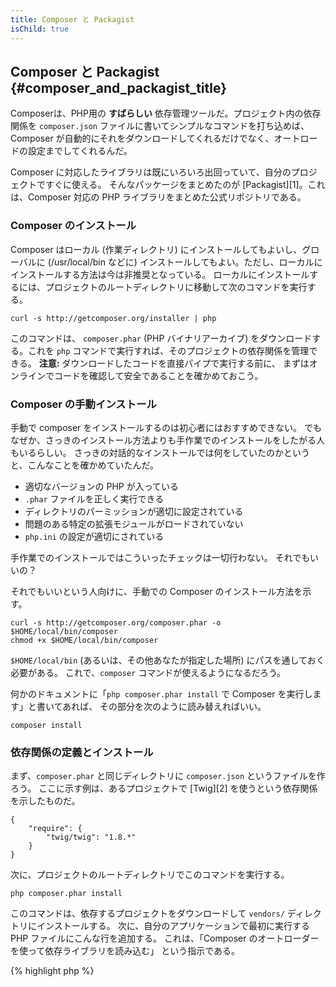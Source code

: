 ```yaml
---
title: Composer と Packagist
isChild: true
---
```


## Composer と Packagist {#composer_and_packagist_title}

Composerは、PHP用の **すばらしい** 依存管理ツールだ。プロジェクト内の依存関係を
`composer.json` ファイルに書いてシンプルなコマンドを打ち込めば、
Composer が自動的にそれをダウンロードしてくれるだけでなく、オートロードの設定までしてくれるんだ。

Composer に対応したライブラリは既にいろいろ出回っていて、自分のプロジェクトですぐに使える。
そんなパッケージをまとめたのが [Packagist][1]。これは、Composer 対応の PHP ライブラリをまとめた公式リポジトリである。

### Composer のインストール

Composer はローカル (作業ディレクトリ) にインストールしてもよいし、グローバルに (/usr/local/bin などに)
インストールしてもよい。ただし、ローカルにインストールする方法は今は非推奨となっている。
ローカルにインストールするには、プロジェクトのルートディレクトリに移動して次のコマンドを実行する。

    curl -s http://getcomposer.org/installer | php

このコマンドは、 `composer.phar` (PHP バイナリアーカイブ)
をダウンロードする。これを `php` コマンドで実行すれば、そのプロジェクトの依存関係を管理できる。
<strong>注意:</strong> ダウンロードしたコードを直接パイプで実行する前に、
まずはオンラインでコードを確認して安全であることを確かめておこう。

### Composer の手動インストール

手動で composer をインストールするのは初心者にはおすすめできない。
でもなぜか、さっきのインストール方法よりも手作業でのインストールをしたがる人もいるらしい。
さっきの対話的なインストールでは何をしていたのかというと、こんなことを確かめていたんだ。

- 適切なバージョンの PHP が入っている
- `.phar` ファイルを正しく実行できる
- ディレクトリのパーミッションが適切に設定されている
- 問題のある特定の拡張モジュールがロードされていない
- `php.ini` の設定が適切にされている

手作業でのインストールではこういったチェックは一切行わない。
それでもいいの？

それでもいいという人向けに、手動での Composer のインストール方法を示す。

    curl -s http://getcomposer.org/composer.phar -o $HOME/local/bin/composer
    chmod +x $HOME/local/bin/composer

`$HOME/local/bin` (あるいは、その他あなたが指定した場所) にパスを通しておく必要がある。
これで、`composer` コマンドが使えるようになるだろう。

何かのドキュメントに「`php composer.phar install` で Composer を実行します」と書いてあれば、
その部分を次のように読み替えればいい。

    composer install

### 依存関係の定義とインストール

まず、`composer.phar` と同じディレクトリに `composer.json` というファイルを作ろう。
ここに示す例は、あるプロジェクトで [Twig][2] を使うという依存関係を示したものだ。

	{
	    "require": {
	        "twig/twig": "1.8.*"
	    }
	}

次に、プロジェクトのルートディレクトリでこのコマンドを実行する。

    php composer.phar install

このコマンドは、依存するプロジェクトをダウンロードして `vendors/` ディレクトリにインストールする。
次に、自分のアプリケーションで最初に実行する PHP ファイルにこんな行を追加する。
これは、「Composer のオートローダーを使って依存ライブラリを読み込む」
という指示である。

{% highlight php %}
<?php
require 'vendor/autoload.php';
{% endhighlight %}

これで、依存ライブラリが使えるようになった。実際に使う場面で、必要に応じて読み込まれる。

* [Composerとは][3]

[1]: http://packagist.org/
[2]: http://twig.sensiolabs.org
[3]: http://getcomposer.org/doc/00-intro.md
